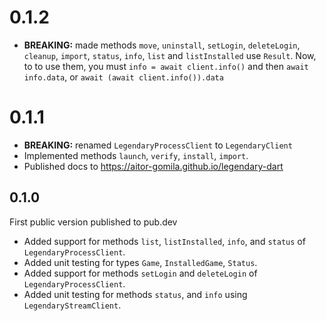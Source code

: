 # 0.1.2

- **BREAKING:** made methods `move`, `uninstall`, `setLogin`, `deleteLogin`, `cleanup`, `import`, `status`, `info`, `list` and `listInstalled` use `Result`. Now, to to use them, you must `info = await client.info()` and then `await info.data`, or `await (await client.info()).data`

# 0.1.1

- **BREAKING:** renamed `LegendaryProcessClient` to `LegendaryClient`
- Implemented methods `launch`, `verify`, `install`, `import`.
- Published docs to https://aitor-gomila.github.io/legendary-dart

## 0.1.0

First public version published to pub.dev

- Added support for methods `list`, `listInstalled`, `info`, and `status` of `LegendaryProcessClient`.
- Added unit testing for types `Game`, `InstalledGame`, `Status`.
- Added support for methods `setLogin` and `deleteLogin` of `LegendaryProcessClient`.
- Added unit testing for methods `status`, and `info` using `LegendaryStreamClient`.
